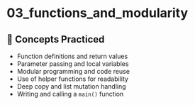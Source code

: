 # 03_functions_and_modularity

## 📌 Concepts Practiced
- Function definitions and return values
- Parameter passing and local variables
- Modular programming and code reuse
- Use of helper functions for readability
- Deep copy and list mutation handling
- Writing and calling a `main()` function

